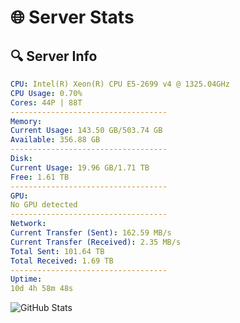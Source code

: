 # 🌐 Server Stats
## 🔍 Server Info
```yaml
CPU: Intel(R) Xeon(R) CPU E5-2699 v4 @ 1325.04GHz
CPU Usage: 0.70%
Cores: 44P | 88T
-----------------------------------
Memory:
Current Usage: 143.50 GB/503.74 GB
Available: 356.88 GB
-----------------------------------
Disk:
Current Usage: 19.96 GB/1.71 TB
Free: 1.61 TB
-----------------------------------
GPU:
No GPU detected
-----------------------------------
Network:
Current Transfer (Sent): 162.59 MB/s
Current Transfer (Received): 2.35 MB/s
Total Sent: 101.64 TB
Total Received: 1.69 TB
-----------------------------------
Uptime:
10d 4h 58m 48s
```
![GitHub Stats](https://img.shields.io/badge/Updated-2025-02-18_03:42:06-blue)